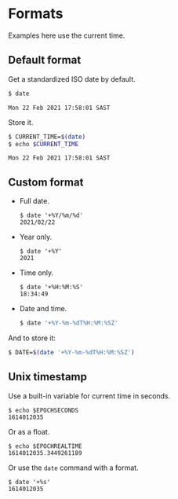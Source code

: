 # Formats

Examples here use the current time.

## Default format

Get a standardized ISO date by default.

```sh
$ date
```
```
Mon 22 Feb 2021 17:58:01 SAST
```

Store it.

```sh
$ CURRENT_TIME=$(date)
$ echo $CURRENT_TIME
```
```
Mon 22 Feb 2021 17:58:01 SAST
```


## Custom format

- Full date.
    ```console
    $ date '+%Y/%m/%d'
    2021/02/22
    ```
- Year only.
    ```console
    $ date '+%Y'
    2021
    ```
- Time only.
    ```console
    $ date '+%H:%M:%S'
    18:34:49
    ```
- Date and time.
    ```sh
    $ date '+%Y-%m-%dT%H:%M:%SZ'
    ```
    
And to store it:

```sh
$ DATE=$(date '+%Y-%m-%dT%H:%M:%SZ')
```


## Unix timestamp

Use a built-in variable for current time in seconds.

```console
$ echo $EPOCHSECONDS
1614012035
```

Or as a float.

```console
$ echo $EPOCHREALTIME
1614012035.3449261189
```

Or use the `date` command with a format.

```console
$ date '+%s'
1614012035
```




